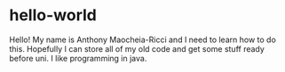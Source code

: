 # hello-world

Hello! My name is Anthony Maocheia-Ricci and I need to learn how to do this. Hopefully I can store all of my old code and get some stuff ready before uni.
I like programming in java.
